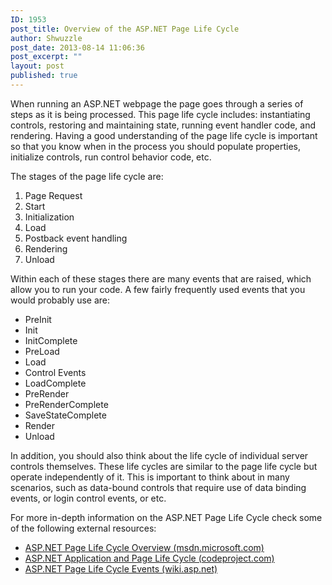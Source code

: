 ```yaml
---
ID: 1953
post_title: Overview of the ASP.NET Page Life Cycle
author: Shwuzzle
post_date: 2013-08-14 11:06:36
post_excerpt: ""
layout: post
published: true
---
```

When running an ASP.NET webpage the page goes through a series of steps as it is being processed. This page life cycle includes: instantiating controls, restoring and maintaining state, running event handler code, and rendering. Having a good understanding of the page life cycle is important so that you know when in the process you should populate properties, initialize controls, run control behavior code, etc.

The stages of the page life cycle are:
<ol>
	<li>Page Request</li>
	<li>Start</li>
	<li>Initialization</li>
	<li>Load</li>
	<li>Postback event handling</li>
	<li>Rendering</li>
	<li>Unload</li>
</ol>
Within each of these stages there are many events that are raised, which allow you to run your code. A few fairly frequently used events that you would probably use are:
<ul>
	<li>PreInit</li>
	<li>Init</li>
	<li>InitComplete</li>
	<li>PreLoad</li>
	<li>Load</li>
	<li>Control Events</li>
	<li>LoadComplete</li>
	<li>PreRender</li>
	<li>PreRenderComplete</li>
	<li>SaveStateComplete</li>
	<li>Render</li>
	<li>Unload</li>
</ul>
In addition, you should also think about the life cycle of individual server controls themselves. These life cycles are similar to the page life cycle but operate independently of it. This is important to think about in many scenarios, such as data-bound controls that require use of data binding events, or login control events, or etc.

For more in-depth information on the ASP.NET Page Life Cycle check some of the following external resources:
<ul>
	<li><a href="http://msdn.microsoft.com/en-us/library/ms178472.aspx">ASP.NET Page Life Cycle Overview (msdn.microsoft.com)</a></li>
	<li><a href="http://www.codeproject.com/Articles/73728/ASP-NET-Application-and-Page-Life-Cycle">ASP.NET Application and Page Life Cycle (codeproject.com)</a></li>
	<li><a href="http://wiki.asp.net/page.aspx/1512/aspnet-page-life-cycle-events/">ASP.NET Page Life Cycle Events (wiki.asp.net)</a></li>
</ul>
